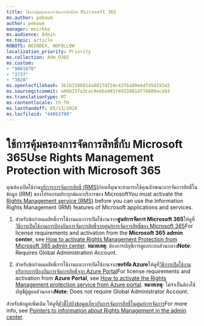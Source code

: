 ```yaml
---
title: ใช้การคุ้มครองการจัดการสิทธิ์กับ Microsoft 365
ms.author: pebaum
author: pebaum
manager: mnirkhe
ms.audience: Admin
ms.topic: article
ROBOTS: NOINDEX, NOFOLLOW
localization_priority: Priority
ms.collection: Adm_O365
ms.custom:
- "9001670"
- "3737"
- "3820"
ms.openlocfilehash: 3b1b1586814a8817df24c42f6a80e6dfd5d193a5
ms.sourcegitcommit: a98b25fa3cac9ebba983f4932881d774880aca93
ms.translationtype: MT
ms.contentlocale: th-TH
ms.lasthandoff: 05/13/2020
ms.locfileid: "44063780"
---
```

# <a name="use-rights-management-protection-with-microsoft-365"></a><span data-ttu-id="d9972-102">ใช้การคุ้มครองการจัดการสิทธิ์กับ Microsoft 365</span><span class="sxs-lookup"><span data-stu-id="d9972-102">Use Rights Management Protection with Microsoft 365</span></span>

<span data-ttu-id="d9972-103">คุณต้องเปิดใช้งาน[บริการการจัดการสิทธิ์ (RMS)](https://docs.microsoft.com/azure/information-protection/what-is-azure-rms)ก่อนที่คุณจะสามารถใช้คุณลักษณะการจัดการสิทธิ์ในข้อมูล (IRM) ของโปรแกรมประยุกต์และบริการของ Microsoft</span><span class="sxs-lookup"><span data-stu-id="d9972-103">You must activate the [Rights Management service (RMS)](https://docs.microsoft.com/azure/information-protection/what-is-azure-rms) before you can use the Information Rights Management (IRM) features of Microsoft applications and services.</span></span>

1. <span data-ttu-id="d9972-104">สําหรับข้อกําหนดสิทธิ์การใช้งานและการเปิดใช้งานจาก**ศูนย์การจัดการ Microsoft 365**ให้ดูที่[วิธีการเปิดใช้งานการป้องกันการจัดการสิทธิ์จากศูนย์การจัดการสิทธิ์ของ Microsoft 365](https://docs.microsoft.com/azure/information-protection/activate-office365)</span><span class="sxs-lookup"><span data-stu-id="d9972-104">For license requirements and activation from the **Microsoft 365 admin center**, see [How to activate Rights Management Protection from Microsoft 365 admin center](https://docs.microsoft.com/azure/information-protection/activate-office365).</span></span> <span data-ttu-id="d9972-105">**หมายเหตุ**: ต้องการบัญชีการดูแลระบบส่วนกลาง</span><span class="sxs-lookup"><span data-stu-id="d9972-105">**Note**: Requires Global Administration Account.</span></span>

2. <span data-ttu-id="d9972-106">สําหรับข้อกําหนดสิทธิ์การใช้งานและการเปิดใช้งานจาก**พอร์ทัล Azure**ให้ดูที่[วิธีการเปิดใช้งานบริการการป้องกันการจัดการสิทธิ์จาก Azure Portal](https://docs.microsoft.com/azure/information-protection/activate-azure)</span><span class="sxs-lookup"><span data-stu-id="d9972-106">For license requirements and activation from **Azure Portal**, see [How to activate the Rights Management protection service from Azure portal](https://docs.microsoft.com/azure/information-protection/activate-azure).</span></span> <span data-ttu-id="d9972-107">**หมายเหตุ**: ไม่จําเป็นต้องใช้บัญชีผู้ดูแลส่วนกลาง</span><span class="sxs-lookup"><span data-stu-id="d9972-107">**Note**: Does not require Global Administrator Account.</span></span>

<span data-ttu-id="d9972-108">สําหรับข้อมูลเพิ่มเติม ให้ดูที่[ตัวชี้ไปยังข้อมูลเกี่ยวกับการจัดการสิทธิ์ในศูนย์การจัดการ](https://docs.microsoft.com/office365/enterprise/activate-rms-in-office-365)</span><span class="sxs-lookup"><span data-stu-id="d9972-108">For more info, see [Pointers to information about Rights Management in the admin center](https://docs.microsoft.com/office365/enterprise/activate-rms-in-office-365).</span></span>
